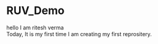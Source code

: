 # RUV_Demo
hello I am ritesh verma <br> Today, It is my first time I am creating my first reprositery.

